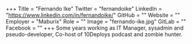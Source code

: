 +++
Title = "Fernando Ike"
Twitter = "fernandoike"
LinkedIn = "https://www.linkedin.com/in/fernandoike/"
GitHub = ""
Website = ""
Employer = "Maburix"
Role = ""
Image = "fernando-ike.jpg"
GitLab = ""
Facebook = ""
+++
Some years working as IT Manager, sysadmin and pseudo-developer, Co-host of 10Deploys podcast and zombie hunter.